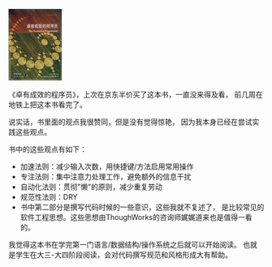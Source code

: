 

![卓有成效的程序员](/images/upload_dropbox/201111/s3668809.jpg)

《卓有成效的程序员》，上次在京东半价买了这本书，一直没来得及看， 前几周在地铁上把这本书看完了。

说实话，书里面的观点我很赞同，但是没有觉得惊艳， 因为我本身已经在尝试实践这些观点。

书中的这些观点有如下：

  * 加速法则：减少输入次数，用快捷键/方法启用常用操作
  * 专注法则：集中注意力处理工作，避免额外的信息干扰
  * 自动化法则：贯彻"懒"的原则，减少重复劳动
  * 规范性法则：DRY
  * 书中第二部分是撰写代码时候的一些意识，这些我就不复述了， 是比较常见的软件工程思想。这些思想由ThoughWorks的咨询师娓娓道来也是值得一看的。

我觉得这本书在学完第一门语言/数据结构/操作系统之后就可以开始阅读。 也就是学生在大三-大四阶段阅读，会对代码撰写规范和风格形成大有帮助。


